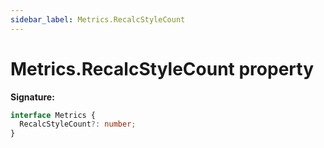 ```yaml
---
sidebar_label: Metrics.RecalcStyleCount
---
```


# Metrics.RecalcStyleCount property

**Signature:**

```typescript
interface Metrics {
  RecalcStyleCount?: number;
}
```
